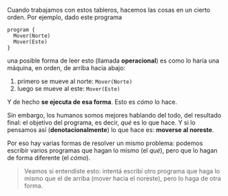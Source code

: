 Cuando trabajamos con estos tableros, hacemos las cosas en un cierto orden. Por ejemplo, dado este programa

```puppet
program {
  Mover(Norte)
  Mover(Este)
}
```

una posible forma de leer esto (llamada **operacional**) es como lo haría una máquina, en orden, de arriba hacia abajo:

1. primero se mueve al norte: `Mover(Norte)`
1. luego se mueve al este: `Mover(Este)`

Y de hecho **se ejecuta de esa forma**. Esto es _cómo_ lo hace.

Sin embargo, los humanos somos mejores hablando del todo, del resultado final: el objetivo del programa, es decir, _qué_ es lo que hace. Y si lo pensamos así (**denotacionalmente**) lo que hace es: **moverse al noreste**.

Por eso hay varias formas de resolver un mismo problema: podemos escribir varios programas que hagan lo mismo (el _qué_), pero que lo hagan de forma diferente (el _cómo_).

> Veamos si entendiste esto: intentá escribí otro programa que haga lo mismo que el de arriba (mover hacia el noreste), pero lo haga de otra forma.
